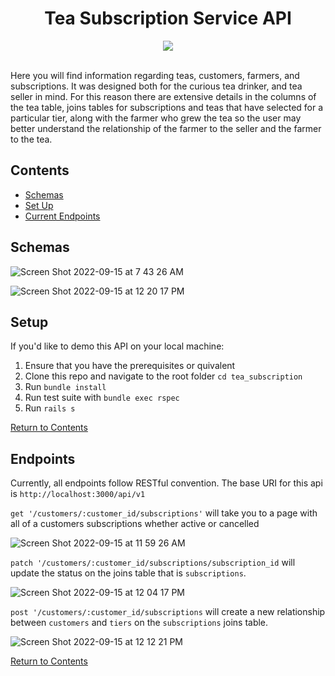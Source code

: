 

<div align="center">
  <h1>Tea Subscription Service API</h1>
  <img src="https://user-images.githubusercontent.com/98674727/190420043-2cb959ce-576b-4625-a79b-012b1d0f5608.gif">
</div>
<br>

Here you will find information regarding teas, customers, farmers, and subscriptions. It was designed both for the curious tea drinker, and tea seller in mind. For this reason there are extensive details in the columns of the tea table, joins tables for subscriptions and teas that have selected for a particular tier, along with the farmer who grew the tea so the user may better understand the relationship of the farmer to the seller and the farmer to the tea.

## Contents

- [Schemas](#schemas)
- [Set Up](#setup)
- [Current Endpoints](#endpoints)


## Schemas

![Screen Shot 2022-09-15 at 7 43 26 AM](https://user-images.githubusercontent.com/98674727/190419699-570d9930-9b99-448e-93c4-39a16f34d8a3.png)

![Screen Shot 2022-09-15 at 12 20 17 PM](https://user-images.githubusercontent.com/98674727/190480485-4675b163-1e79-4d78-b428-f6b1b47c6712.png)


## Setup

If you'd like to demo this API on your local machine: 

  1. Ensure that you have the prerequisites or quivalent
  2. Clone this repo and navigate to the root folder `cd tea_subscription`
  3. Run `bundle install`
  4. Run test suite with `bundle exec rspec`
  5. Run `rails s`
  
[Return to Contents](#contents)

## Endpoints

Currently, all endpoints follow RESTful convention. The base URI for this api is `http://localhost:3000/api/v1`

`get '/customers/:customer_id/subscriptions'` will take you to a page with all of a customers subscriptions whether active or cancelled

![Screen Shot 2022-09-15 at 11 59 26 AM](https://user-images.githubusercontent.com/98674727/190479052-0c5e64fd-fe76-45c6-a665-7d5566ae2b4d.png)

`patch '/customers/:customer_id/subscriptions/subscription_id` will update the status on the joins table that is `subscriptions`.

![Screen Shot 2022-09-15 at 12 04 17 PM](https://user-images.githubusercontent.com/98674727/190478996-45e469ab-799b-4f6d-b92c-47e3bc1ea499.png)

`post '/customers/:customer_id/subscriptions` will create a new relationship between `customers` and `tiers` on the `subscriptions` joins table.

![Screen Shot 2022-09-15 at 12 12 21 PM](https://user-images.githubusercontent.com/98674727/190478853-499170c1-730f-4941-b953-31e567fcf020.png)

[Return to Contents](#contents)
